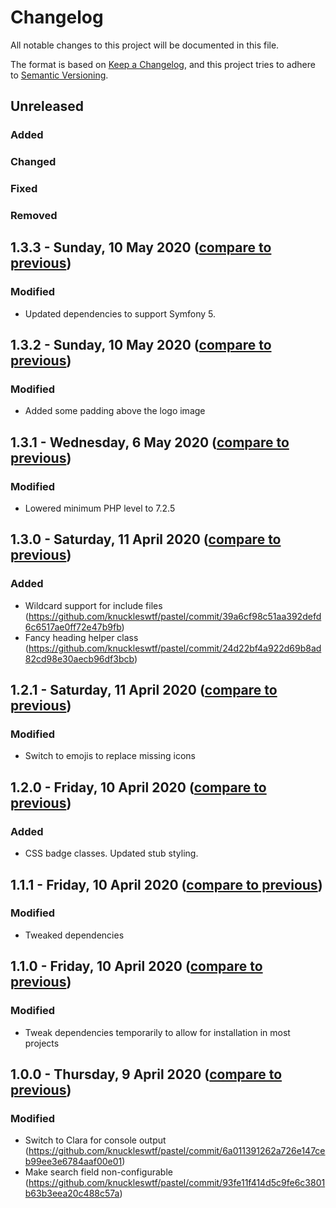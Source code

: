 # Changelog
All notable changes to this project will be documented in this file.

The format is based on [Keep a Changelog](https://keepachangelog.com/en/1.0.0/),
and this project tries to adhere to [Semantic Versioning](https://semver.org/spec/v2.0.0.html).

## Unreleased
### Added

### Changed

### Fixed

### Removed

## 1.3.3 - Sunday, 10 May 2020 ([compare to previous](https://github.com/knuckleswtf/pastel/compare/1.3.2...1.3.3))
### Modified
- Updated dependencies to support Symfony 5.

## 1.3.2 - Sunday, 10 May 2020 ([compare to previous](https://github.com/knuckleswtf/pastel/compare/1.3.1...1.3.2))
### Modified
- Added some padding above the logo image

## 1.3.1 - Wednesday, 6 May 2020 ([compare to previous](https://github.com/knuckleswtf/pastel/compare/1.3.0...1.3.1))
### Modified
- Lowered minimum PHP level to 7.2.5

## 1.3.0 - Saturday, 11 April 2020 ([compare to previous](https://github.com/knuckleswtf/pastel/compare/1.2.1...1.3.0))
### Added
- Wildcard support for include files (https://github.com/knuckleswtf/pastel/commit/39a6cf98c51aa392defd6c6517ae0ff72e47b9fb)
- Fancy heading helper class (https://github.com/knuckleswtf/pastel/commit/24d22bf4a922d69b8ad82cd98e30aecb96df3bcb)

## 1.2.1 - Saturday, 11 April 2020 ([compare to previous](https://github.com/knuckleswtf/pastel/compare/1.2.0...1.2.1))
### Modified
- Switch to emojis to replace missing icons

## 1.2.0 - Friday, 10 April 2020 ([compare to previous](https://github.com/knuckleswtf/pastel/compare/1.1.1...1.2.0))
### Added
- CSS badge classes. Updated stub styling.

## 1.1.1 - Friday, 10 April 2020 ([compare to previous](https://github.com/knuckleswtf/pastel/compare/1.1.0...1.1.1))
### Modified
- Tweaked dependencies

## 1.1.0 - Friday, 10 April 2020 ([compare to previous](https://github.com/knuckleswtf/pastel/compare/1.0.0...1.1.0))
### Modified
- Tweak dependencies temporarily to allow for installation in most projects

## 1.0.0 - Thursday, 9 April 2020 ([compare to previous](https://github.com/knuckleswtf/pastel/compare/0.2.0...1.0.0))
### Modified
- Switch to Clara for console output (https://github.com/knuckleswtf/pastel/commit/6a011391262a726e147ceb99ee3e6784aaf00e01)
- Make search field non-configurable (https://github.com/knuckleswtf/pastel/commit/93fe11f414d5c9fe6c3801b63b3eea20c488c57a)
